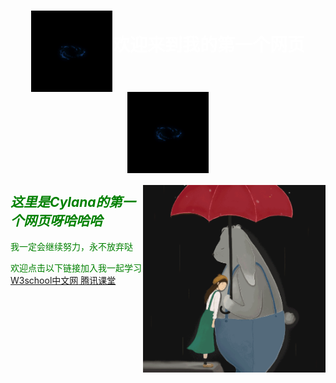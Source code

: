 <html>
<head>
 
 <h1 style="color:white;text-align:center"><img src="黑色背景蓝色小星球.gif" width="130" height="130"; align="middle";alt="图片无法显示"/><b>欢迎来到我的第一个网页</b><img src="黑色背景蓝色小星球.gif" width="130" height="130"; align="middle";alt="图片无法显示"/></h1>

</head>
<body background="代码雨2.gif" style="color:green">
<img src="黑色背景龙猫.gif" widht="200" height="300" align="right" alt="图片加载失败"/>
 <h2>
  <i>这里是Cylana的第一个网页呀哈哈哈</i>
 </h2>
 <p >
  我一定会继续努力，永不放弃哒 
 </p>
 <p>
  欢迎点击以下链接加入我一起学习
  <a href="https://www.w3school.com.cn/html/html_basic.asp"> W3school中文网</a><a href="https://ke.qq.com/">  腾讯课堂</a>
 </p>
</body>
</html>

